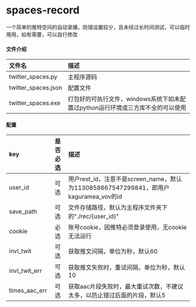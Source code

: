 # spaces-record
一个简单的推特空间的自动录播，防错设置较少，且未经过长时间测试，可以临时用用，如有需要，可以自行修改

#### 文件介绍
文件名|描述
:---|:----
twitter_spaces.py|主程序源码
twitter_spaces.json|配置文件
twitter_spaces.exe|打包好的可执行文件，windows系统下如未配置过python运行环境或三方库不全的可以使用

#### 配置
key           |是否必选|  描述
:-------      |:----: | :----
user_id       |  可选  |  用户rest_id，注意不是screen_name，默认为1130858667547299841，即用户kaguramea_vov的id
save_path     |  可选  |  文件存储路径，默认为主程序文件夹下的"./rec/{user_id}"
cookie        |  必选  |  账号cookie，因推特必须登录使用，无cookie无法运行
invl_twit     |  可选  |  获取推文间隔，单位为秒，默认60
invl_twit_err |  可选  |  获取推文失败时，重试间隔，单位为秒，默认10
times_aac_err |  可选  |  获取aac片段失败时，最大重试次数，不建议太多，以防止错过后面的片段，默认5